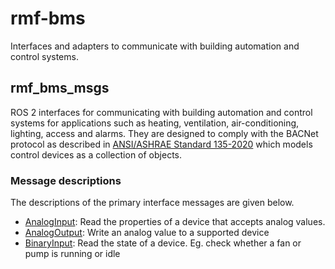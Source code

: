 # rmf-bms

Interfaces and adapters to communicate with building automation and control systems.

## rmf_bms_msgs
ROS 2 interfaces for communicating with building automation and control systems for applications such as heating, ventilation, air-conditioning, lighting, access and alarms. They are designed to comply with the BACNet protocol as described in [ANSI/ASHRAE Standard 135-2020](https://www.ashrae.org/technical-resources/bookstore/bacnet) which models control devices as a collection of objects.

### Message descriptions
The descriptions of the primary interface messages are given below.

* [AnalogInput](rmf_bms_msgs/msg/AnalogInput.msg): Read the properties of a device that accepts analog values.
* [AnalogOutput](rmf_bms_msgs/msg/AnalogOutput.msg): Write an analog value to a supported device
* [BinaryInput](rmf_bms_msgs/msg/BinaryInput.msg): Read the state of a device. Eg. check whether a fan or pump is running or idle